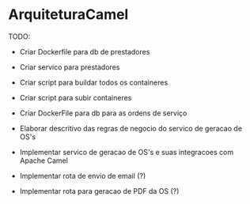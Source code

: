 # ArquiteturaCamel

TODO:
- Criar Dockerfile para db de prestadores
- Criar servico para prestadores
- Criar script para buildar todos os containeres
- Criar script para subir containeres
- Criar DockerFile para db para as ordens de serviço
- Elaborar descritivo das regras de negocio do servico de geracao de OS's
- Implementar servico de geracao de OS's e suas integracoes com Apache Camel

- Implementar rota de envio de email (?)
- Implementar rota para geracao de PDF da OS (?)
